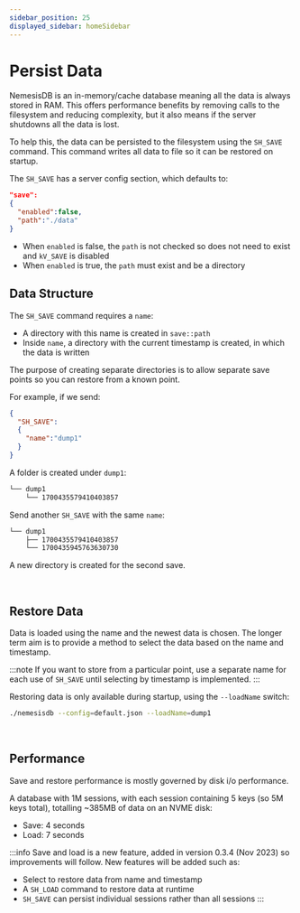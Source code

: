 ```yaml
---
sidebar_position: 25
displayed_sidebar: homeSidebar
---
```


# Persist Data
NemesisDB is an in-memory/cache database meaning all the data is always stored in RAM. This offers performance benefits by removing calls to the filesystem and reducing complexity, but it also means if the server shutdowns all the data is lost.

To help this, the data can be persisted to the filesystem using the `SH_SAVE` command. This command writes all data to file so it can be restored on startup.


The `SH_SAVE` has a server config section, which defaults to:

```json
"save":
{
  "enabled":false,
  "path":"./data"
}
```

- When `enabled` is false, the `path` is not checked so does not need to exist and `kV_SAVE` is disabled
- When `enabled` is true, the `path` must exist and be a directory



## Data Structure
The `SH_SAVE` command requires a `name`:

- A directory with this name is created in `save::path`
- Inside `name`, a directory with the current timestamp is created, in which the data is written

The purpose of creating separate directories is to allow separate save points so you can restore from a known point.

For example, if we send:

```json
{
  "SH_SAVE":
  {
    "name":"dump1"
  }
}
```

A folder is created under `dump1`:

```bash title="First save"
└── dump1
    └── 1700435579410403857
```

Send another `SH_SAVE` with the same `name`:

```bash title="Second save"
└── dump1
    ├── 1700435579410403857
    └── 1700435945763630730
```

A new directory is created for the second save.

<br/>

## Restore Data
Data is loaded using the name and the newest data is chosen. The longer term aim is to provide a method to select the data based on the name and timestamp.


:::note
If you want to store from a particular point, use a separate name for each use of `SH_SAVE` until selecting by timestamp is implemented.
:::

Restoring data is only available during startup, using the `--loadName` switch:

```bash
./nemesisdb --config=default.json --loadName=dump1
```

<br/>

## Performance
Save and restore performance is mostly governed by disk i/o performance.

A database with 1M sessions, with each session containing 5 keys (so 5M keys total), totalling ~385MB of data on an NVME disk:

- Save: 4 seconds
- Load: 7 seconds


:::info
Save and load is a new feature, added in version 0.3.4 (Nov 2023) so improvements will follow.
New features will be added such as:

- Select to restore data from name and timestamp
- A `SH_LOAD` command to restore data at runtime
- `SH_SAVE` can persist individual sessions rather than all sessions
:::